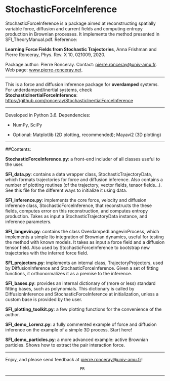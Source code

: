 # StochasticForceInference	

StochasticForceInference is a package aimed at reconstructing
spatially variable force, diffusion and current fields and computing
entropy production in Brownian processes. It implements the method
presented in SFI_TheoryManual.pdf. Reference:

**Learning Force Fields from Stochastic Trajectories**, Anna Frishman and Pierre Ronceray, 
Phys. Rev. X 10, 021009, 2020.

Package author: Pierre Ronceray. Contact: pierre.ronceray@univ-amu.fr. Web page: www.pierre-ronceray.net.

-----------------------------------------------------------------------

This is a force and diffusion inference package for  **overdamped** systems. For underdamped/inertial systems, check **StochasticInertialForceInference**: https://github.com/ronceray/StochasticInertialForceInference

-----------------------------------------------------------------------

Developed in Python 3.6. Dependencies:

- NumPy, SciPy

- Optional: Matplotlib (2D plotting, recommended); Mayavi2 (3D
  plotting)

-----------------------------------------------------------------------

##Contents:

**StochasticForceInference.py**: a front-end includer of all classes
   useful to the user.

**SFI_data.py**: contains a data wrapper class, StochasticTrajectoryData,
   which formats trajectories for force and diffusion inference. Also
   contains a number of plotting routines (of the trajectory, vector
   fields, tensor fields...). See this file for the different ways to
   initialize it using data.

**SFI_inference.py**: implements the core force, velocity and diffusion
   inference class, StochasticForceInference, that reconstructs the
   these fields, computes error on this reconstruction, and computes
   entropy production.  Takes as input a StochasticTrajectoryData
   instance, and inference parameters.

**SFI_langevin.py**: contains the class OverdampedLangevinProcess, which
   implements a simple Ito integration of Brownian dynamics, useful
   for testing the method with known models. It takes as input a force
   field and a diffusion tensor field. Also used by
   StochasticForceInference to bootstrap new trajectories with the
   inferred force field.

**SFI_projectors.py**: implements an internal class, TrajectoryProjectors,
   used by DiffusionInference and StochasticForceInference. Given a
   set of fitting functions, it orthonormalizes it as a premise to the
   inference.

**SFI_bases.py**: provides an internal dictionary of (more or less)
   standard fitting bases, such as polynomials. This dictionary is
   called by DiffusionInference and StochasticForceInference at
   initialization, unless a custom base is provided by the user.

**SFI_plotting_toolkit.py**: a few plotting functions for the convenience
   of the author.

**SFI_demo_Lorenz.py**: a fully commented example of force and diffusion
   inference on the example of a simple 3D process. Start here!
   
**SFI_demo_particles.py**: a more advanced example: active Brownian
   particles. Shows how to extract the pair interaction force.	       
   
-----------------------------------------------------------------------


Enjoy, and please send feedback at pierre.ronceray@univ-amu.fr!

       	   	       				     PR
						
-----------------------------------------------------------------------

